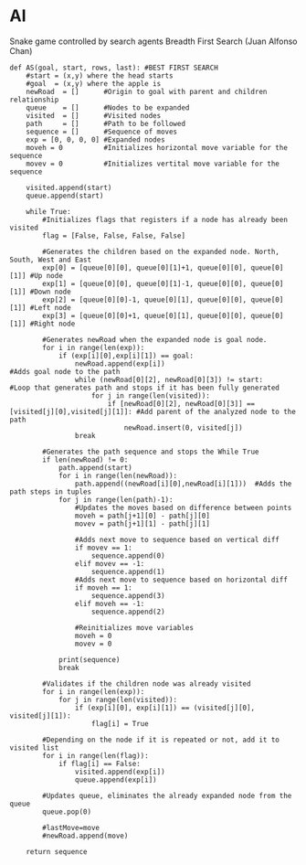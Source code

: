 # AI
Snake game controlled by search agents
Breadth First Search (Juan Alfonso Chan)

    def AS(goal, start, rows, last): #BEST FIRST SEARCH
        #start = (x,y) where the head starts
        #goal  = (x,y) where the apple is
        newRoad  = []      #Origin to goal with parent and children relationship
        queue    = []      #Nodes to be expanded
        visited  = []      #Visited nodes
        path     = []      #Path to be followed
        sequence = []      #Sequence of moves
        exp = [0, 0, 0, 0] #Expanded nodes 
        moveh = 0          #Initializes horizontal move variable for the sequence
        movev = 0          #Initializes vertital move variable for the sequence

        visited.append(start)   
        queue.append(start)

        while True:
            #Initializes flags that registers if a node has already been visited
            flag = [False, False, False, False]

            #Generates the children based on the expanded node. North, South, West and East
            exp[0] = [queue[0][0], queue[0][1]+1, queue[0][0], queue[0][1]] #Up node
            exp[1] = [queue[0][0], queue[0][1]-1, queue[0][0], queue[0][1]] #Down node
            exp[2] = [queue[0][0]-1, queue[0][1], queue[0][0], queue[0][1]] #Left node
            exp[3] = [queue[0][0]+1, queue[0][1], queue[0][0], queue[0][1]] #Right node

            #Generates newRoad when the expanded node is goal node.
            for i in range(len(exp)):
                if (exp[i][0],exp[i][1]) == goal:
                    newRoad.append(exp[i])                                                      #Adds goal node to the path
                    while (newRoad[0][2], newRoad[0][3]) != start:                              #Loop that generates path and stops if it has been fully generated
                        for j in range(len(visited)):              
                            if [newRoad[0][2], newRoad[0][3]] == [visited[j][0],visited[j][1]]: #Add parent of the analyzed node to the path
                                newRoad.insert(0, visited[j])
                    break

            #Generates the path sequence and stops the While True
            if len(newRoad) != 0:
                path.append(start)
                for i in range(len(newRoad)):
                    path.append((newRoad[i][0],newRoad[i][1]))  #Adds the path steps in tuples
                for j in range(len(path)-1):
                    #Updates the moves based on difference between points
                    moveh = path[j+1][0] - path[j][0]
                    movev = path[j+1][1] - path[j][1]

                    #Adds next move to sequence based on vertical diff
                    if movev == 1: 
                        sequence.append(0)
                    elif movev == -1:
                        sequence.append(1)
                    #Adds next move to sequence based on horizontal diff
                    if moveh == 1: 
                        sequence.append(3)
                    elif moveh == -1:
                        sequence.append(2)

                    #Reinitializes move variables
                    moveh = 0
                    movev = 0

                print(sequence)
                break

            #Validates if the children node was already visited
            for i in range(len(exp)):
                for j in range(len(visited)):
                    if (exp[i][0], exp[i][1]) == (visited[j][0], visited[j][1]):
                        flag[i] = True

            #Depending on the node if it is repeated or not, add it to visited list
            for i in range(len(flag)):
                if flag[i] == False:
                    visited.append(exp[i])
                    queue.append(exp[i])

            #Updates queue, eliminates the already expanded node from the queue
            queue.pop(0)

            #lastMove=move
            #newRoad.append(move)

        return sequence

